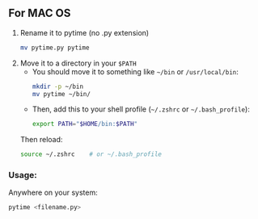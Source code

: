 ## For MAC OS
1. Rename it to pytime (no .py extension)
    ```bash   
    mv pytime.py pytime 
   ```
2. Move it to a directory in your ```$PATH```
   - You should move it to something like ```~/bin``` or ```/usr/local/bin```:
        ```bash
        mkdir -p ~/bin
        mv pytime ~/bin/
        ```
   - Then, add this to your shell profile (```~/.zshrc``` or ```~/.bash_profile```):
        ```bash
        export PATH="$HOME/bin:$PATH"
        ```
    Then reload:
    ```bash
    source ~/.zshrc    # or ~/.bash_profile
    ```
### Usage: 
Anywhere on your system:

```python
pytime <filename.py>
```
